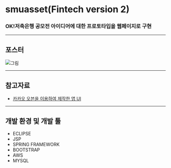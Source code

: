 # smuasset(Fintech version 2)
### OK!저축은행 공모전 아이디어에 대한 프로토타입을 웹페이지로 구현
---
 ## 포스터
![그림](http://thumb.mt.co.kr/06/2018/01/2018010313375096545_1.jpg)

---

## 참고자료
* [카카오 오븐을 이용하여 제작한 앱 UI](https://ovenapp.io/view/6gPK3P0EtbQ76SQzkD9Fx42P6OvmmiIf/)

---
## 개발 환경 및 개발 툴
* ECLIPSE
* JSP
* SPRING FRAMEWORK
* BOOTSTRAP
* AWS
* MYSQL
